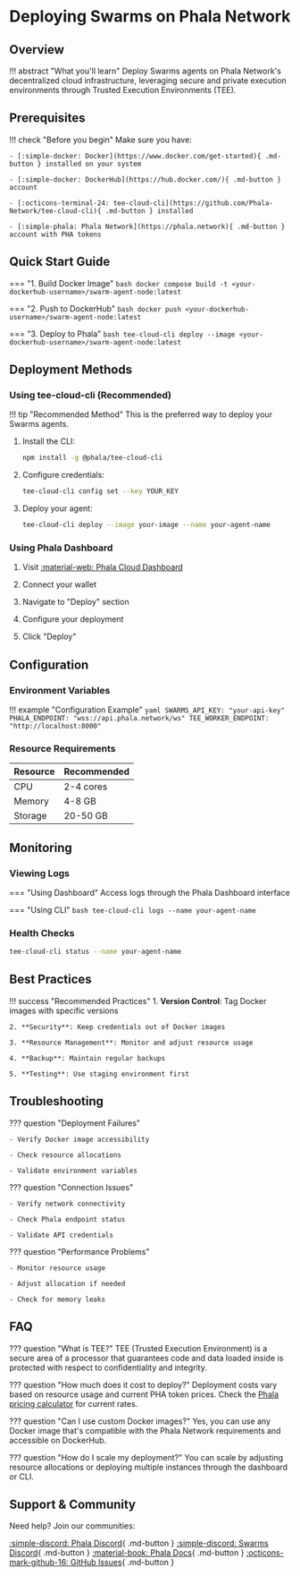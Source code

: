 # Deploying Swarms on Phala Network

## Overview

!!! abstract "What you'll learn"
    Deploy Swarms agents on Phala Network's decentralized cloud infrastructure, leveraging secure and private execution environments through Trusted Execution Environments (TEE).

## Prerequisites

!!! check "Before you begin"
    Make sure you have:

    
    - [:simple-docker: Docker](https://www.docker.com/get-started){ .md-button } installed on your system
    
    - [:simple-docker: DockerHub](https://hub.docker.com/){ .md-button } account
    
    - [:octicons-terminal-24: tee-cloud-cli](https://github.com/Phala-Network/tee-cloud-cli){ .md-button } installed
    
    - [:simple-phala: Phala Network](https://phala.network){ .md-button } account with PHA tokens

## Quick Start Guide

=== "1. Build Docker Image"
    ```bash
    docker compose build -t <your-dockerhub-username>/swarm-agent-node:latest
    ```

=== "2. Push to DockerHub"
    ```bash
    docker push <your-dockerhub-username>/swarm-agent-node:latest
    ```

=== "3. Deploy to Phala"
    ```bash
    tee-cloud-cli deploy --image <your-dockerhub-username>/swarm-agent-node:latest
    ```

## Deployment Methods

### Using tee-cloud-cli (Recommended)

!!! tip "Recommended Method"
    This is the preferred way to deploy your Swarms agents.

1. Install the CLI:
    ```bash
    npm install -g @phala/tee-cloud-cli
    ```

2. Configure credentials:
    ```bash
    tee-cloud-cli config set --key YOUR_KEY
    ```

3. Deploy your agent:
    ```bash
    tee-cloud-cli deploy --image your-image --name your-agent-name
    ```

### Using Phala Dashboard


1. Visit [:material-web: Phala Cloud Dashboard](https://cloud.phala.network/)

2. Connect your wallet

3. Navigate to "Deploy" section

4. Configure your deployment

5. Click "Deploy"

## Configuration

### Environment Variables

!!! example "Configuration Example"
    ```yaml
    SWARMS_API_KEY: "your-api-key"
    PHALA_ENDPOINT: "wss://api.phala.network/ws"
    TEE_WORKER_ENDPOINT: "http://localhost:8000"
    ```

### Resource Requirements

| Resource | Recommended |
|----------|------------|
| CPU      | 2-4 cores  |
| Memory   | 4-8 GB     |
| Storage  | 20-50 GB   |

## Monitoring

### Viewing Logs

=== "Using Dashboard"
    Access logs through the Phala Dashboard interface

=== "Using CLI"
    ```bash
    tee-cloud-cli logs --name your-agent-name
    ```

### Health Checks

```bash
tee-cloud-cli status --name your-agent-name
```

## Best Practices

!!! success "Recommended Practices"
    1. **Version Control**: Tag Docker images with specific versions
    
    2. **Security**: Keep credentials out of Docker images
    
    3. **Resource Management**: Monitor and adjust resource usage
    
    4. **Backup**: Maintain regular backups
    
    5. **Testing**: Use staging environment first

## Troubleshooting

??? question "Deployment Failures"
    
    - Verify Docker image accessibility
    
    - Check resource allocations
    
    - Validate environment variables

??? question "Connection Issues"
    
    - Verify network connectivity
    
    - Check Phala endpoint status
    
    - Validate API credentials

??? question "Performance Problems"
    
    - Monitor resource usage
    
    - Adjust allocation if needed
    
    - Check for memory leaks

## FAQ

??? question "What is TEE?"
    TEE (Trusted Execution Environment) is a secure area of a processor that guarantees code and data loaded inside is protected with respect to confidentiality and integrity.

??? question "How much does it cost to deploy?"
    Deployment costs vary based on resource usage and current PHA token prices. Check the [Phala pricing calculator](https://cloud.phala.network) for current rates.

??? question "Can I use custom Docker images?"
    Yes, you can use any Docker image that's compatible with the Phala Network requirements and accessible on DockerHub.

??? question "How do I scale my deployment?"
    You can scale by adjusting resource allocations or deploying multiple instances through the dashboard or CLI.

## Support & Community

Need help? Join our communities:

[:simple-discord: Phala Discord](https://discord.gg/phala){ .md-button }
[:simple-discord: Swarms Discord](https://discord.gg/swarms){ .md-button }
[:material-book: Phala Docs](https://docs.phala.network){ .md-button }
[:octicons-mark-github-16: GitHub Issues](https://github.com/kyegomez/swarms/issues){ .md-button }